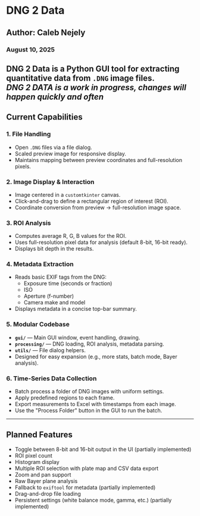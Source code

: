 # DNG 2 Data

## Author: Caleb Nejely  
### August 10, 2025

**DNG 2 Data** is a Python GUI tool for extracting quantitative data from `.DNG` image files.  
***DNG 2 DATA is a work in progress, changes will happen quickly and often***
---

## Current Capabilities

### **1. File Handling**
- Open `.DNG` files via a file dialog.
- Scaled preview image for responsive display.
- Maintains mapping between preview coordinates and full-resolution pixels.

### **2. Image Display & Interaction**
- Image centered in a `customtkinter` canvas.
- Click-and-drag to define a rectangular region of interest (ROI).
- Coordinate conversion from preview → full-resolution image space.

### **3. ROI Analysis**
- Computes average R, G, B values for the ROI.
- Uses full-resolution pixel data for analysis (default 8-bit, 16-bit ready).
- Displays bit depth in the results.

### **4. Metadata Extraction**
- Reads basic EXIF tags from the DNG:
  - Exposure time (seconds or fraction)
  - ISO
  - Aperture (f-number)
  - Camera make and model
- Displays metadata in a concise top-bar summary.

### **5. Modular Codebase**
- **`gui/`** — Main GUI window, event handling, drawing.
- **`processing/`** — DNG loading, ROI analysis, metadata parsing.
- **`utils/`** — File dialog helpers.
- Designed for easy expansion (e.g., more stats, batch mode, Bayer analysis).

### **6. Time-Series Data Collection**
- Batch process a folder of DNG images with uniform settings.
- Apply predefined regions to each frame.
- Export measurements to Excel with timestamps from each image.
- Use the "Process Folder" button in the GUI to run the batch.

---

## Planned Features
- Toggle between 8-bit and 16-bit output in the UI (partially implemented)
- ROI pixel count
- Histogram display
- Multiple ROI selection with plate map and CSV data export
- Zoom and pan support
- Raw Bayer plane analysis
- Fallback to `exiftool` for metadata (partially implemented)
- Drag-and-drop file loading
- Persistent settings (white balance mode, gamma, etc.) (partially implemented)

